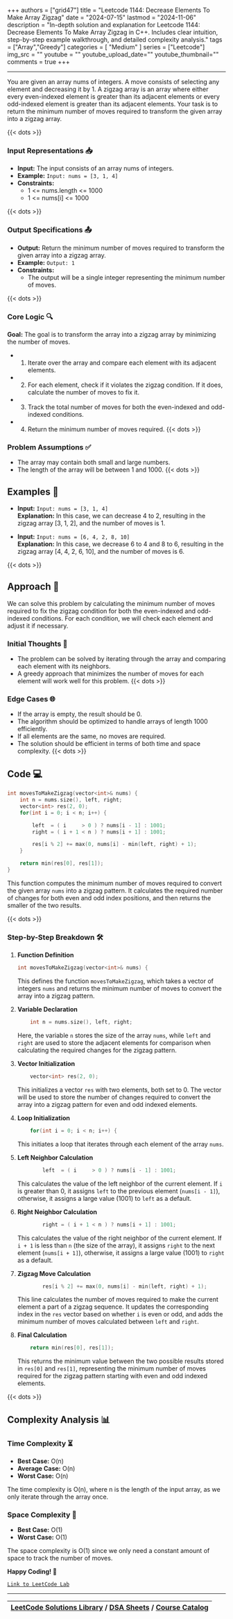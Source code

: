 
+++
authors = ["grid47"]
title = "Leetcode 1144: Decrease Elements To Make Array Zigzag"
date = "2024-07-15"
lastmod = "2024-11-06"
description = "In-depth solution and explanation for Leetcode 1144: Decrease Elements To Make Array Zigzag in C++. Includes clear intuition, step-by-step example walkthrough, and detailed complexity analysis."
tags = ["Array","Greedy"]
categories = [
    "Medium"
]
series = ["Leetcode"]
img_src = ""
youtube = ""
youtube_upload_date=""
youtube_thumbnail=""
comments = true
+++



---
You are given an array nums of integers. A move consists of selecting any element and decreasing it by 1. A zigzag array is an array where either every even-indexed element is greater than its adjacent elements or every odd-indexed element is greater than its adjacent elements. Your task is to return the minimum number of moves required to transform the given array into a zigzag array.
<!--more-->
{{< dots >}}
### Input Representations 📥
- **Input:** The input consists of an array nums of integers.
- **Example:** `Input: nums = [3, 1, 4]`
- **Constraints:**
	- 1 <= nums.length <= 1000
	- 1 <= nums[i] <= 1000

{{< dots >}}
### Output Specifications 📤
- **Output:** Return the minimum number of moves required to transform the given array into a zigzag array.
- **Example:** `Output: 1`
- **Constraints:**
	- The output will be a single integer representing the minimum number of moves.

{{< dots >}}
### Core Logic 🔍
**Goal:** The goal is to transform the array into a zigzag array by minimizing the number of moves.

- 1. Iterate over the array and compare each element with its adjacent elements.
- 2. For each element, check if it violates the zigzag condition. If it does, calculate the number of moves to fix it.
- 3. Track the total number of moves for both the even-indexed and odd-indexed conditions.
- 4. Return the minimum number of moves required.
{{< dots >}}
### Problem Assumptions ✅
- The array may contain both small and large numbers.
- The length of the array will be between 1 and 1000.
{{< dots >}}
## Examples 🧩
- **Input:** `Input: nums = [3, 1, 4]`  \
  **Explanation:** In this case, we can decrease 4 to 2, resulting in the zigzag array [3, 1, 2], and the number of moves is 1.

- **Input:** `Input: nums = [6, 4, 2, 8, 10]`  \
  **Explanation:** In this case, we decrease 6 to 4 and 8 to 6, resulting in the zigzag array [4, 4, 2, 6, 10], and the number of moves is 6.

{{< dots >}}
## Approach 🚀
We can solve this problem by calculating the minimum number of moves required to fix the zigzag condition for both the even-indexed and odd-indexed conditions. For each condition, we will check each element and adjust it if necessary.

### Initial Thoughts 💭
- The problem can be solved by iterating through the array and comparing each element with its neighbors.
- A greedy approach that minimizes the number of moves for each element will work well for this problem.
{{< dots >}}
### Edge Cases 🌐
- If the array is empty, the result should be 0.
- The algorithm should be optimized to handle arrays of length 1000 efficiently.
- If all elements are the same, no moves are required.
- The solution should be efficient in terms of both time and space complexity.
{{< dots >}}
## Code 💻
```cpp
int movesToMakeZigzag(vector<int>& nums) {
    int n = nums.size(), left, right;
    vector<int> res(2, 0);
    for(int i = 0; i < n; i++) {

        left  = ( i     > 0 ) ? nums[i - 1] : 1001;
        right = ( i + 1 < n ) ? nums[i + 1] : 1001;

        res[i % 2] += max(0, nums[i] - min(left, right) + 1);
    }

    return min(res[0], res[1]);
}
```

This function computes the minimum number of moves required to convert the given array `nums` into a zigzag pattern. It calculates the required number of changes for both even and odd index positions, and then returns the smaller of the two results.

{{< dots >}}
### Step-by-Step Breakdown 🛠️
1. **Function Definition**
	```cpp
	int movesToMakeZigzag(vector<int>& nums) {
	```
	This defines the function `movesToMakeZigzag`, which takes a vector of integers `nums` and returns the minimum number of moves to convert the array into a zigzag pattern.

2. **Variable Declaration**
	```cpp
	    int n = nums.size(), left, right;
	```
	Here, the variable `n` stores the size of the array `nums`, while `left` and `right` are used to store the adjacent elements for comparison when calculating the required changes for the zigzag pattern.

3. **Vector Initialization**
	```cpp
	    vector<int> res(2, 0);
	```
	This initializes a vector `res` with two elements, both set to 0. The vector will be used to store the number of changes required to convert the array into a zigzag pattern for even and odd indexed elements.

4. **Loop Initialization**
	```cpp
	    for(int i = 0; i < n; i++) {
	```
	This initiates a loop that iterates through each element of the array `nums`.

5. **Left Neighbor Calculation**
	```cpp
	        left  = ( i     > 0 ) ? nums[i - 1] : 1001;
	```
	This calculates the value of the left neighbor of the current element. If `i` is greater than 0, it assigns `left` to the previous element (`nums[i - 1]`), otherwise, it assigns a large value (1001) to `left` as a default.

6. **Right Neighbor Calculation**
	```cpp
	        right = ( i + 1 < n ) ? nums[i + 1] : 1001;
	```
	This calculates the value of the right neighbor of the current element. If `i + 1` is less than `n` (the size of the array), it assigns `right` to the next element (`nums[i + 1]`), otherwise, it assigns a large value (1001) to `right` as a default.

7. **Zigzag Move Calculation**
	```cpp
	        res[i % 2] += max(0, nums[i] - min(left, right) + 1);
	```
	This line calculates the number of moves required to make the current element a part of a zigzag sequence. It updates the corresponding index in the `res` vector based on whether `i` is even or odd, and adds the minimum number of moves calculated between `left` and `right`.

8. **Final Calculation**
	```cpp
	    return min(res[0], res[1]);
	```
	This returns the minimum value between the two possible results stored in `res[0]` and `res[1]`, representing the minimum number of moves required for the zigzag pattern starting with even and odd indexed elements.

{{< dots >}}
## Complexity Analysis 📊
### Time Complexity ⏳
- **Best Case:** O(n)
- **Average Case:** O(n)
- **Worst Case:** O(n)

The time complexity is O(n), where n is the length of the input array, as we only iterate through the array once.

### Space Complexity 💾
- **Best Case:** O(1)
- **Worst Case:** O(1)

The space complexity is O(1) since we only need a constant amount of space to track the number of moves.

**Happy Coding! 🎉**


[`Link to LeetCode Lab`](https://leetcode.com/problems/decrease-elements-to-make-array-zigzag/description/)

---

| [LeetCode Solutions Library](https://grid47.xyz/leetcode/) / [DSA Sheets](https://grid47.xyz/sheets/) / [Course Catalog](https://grid47.xyz/courses/) |
| --- |
